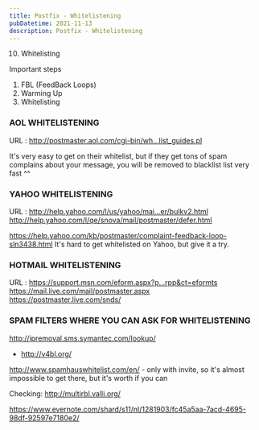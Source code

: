 ```yaml
---
title: Postfix - Whitelistening
pubDatetime: 2021-11-13
description: Postfix - Whitelistening
---
```


10. Whitelisting

Important steps

1. FBL (FeedBack Loops)
2. Warming Up
3. Whitelisting

### AOL WHITELISTENING

URL : http://postmaster.aol.com/cgi-bin/wh...list_guides.pl

It's very easy to get on their whitelist, but if they get tons of spam complains about your message, you will be removed to blacklist list very fast ^^

### YAHOO WHITELISTENING

URL : http://help.yahoo.com/l/us/yahoo/mai...er/bulkv2.html
http://help.yahoo.com/l/qe/snova/mail/postmaster/defer.html

https://help.yahoo.com/kb/postmaster/complaint-feedback-loop-sln3438.html
It's hard to get whitelisted on Yahoo, but give it a try.

### HOTMAIL WHITELISTENING

URL : https://support.msn.com/eform.aspx?p...rpp&ct=eformts
https://mail.live.com/mail/postmaster.aspx
https://postmaster.live.com/snds/

### SPAM FILTERS WHERE YOU CAN ASK FOR WHITELISTENING

http://ipremoval.sms.symantec.com/lookup/

- http://v4bl.org/

http://www.spamhauswhitelist.com/en/ - only with invite, so it's almost impossible to get there, but it's worth if you can

Checking:
http://multirbl.valli.org/

https://www.evernote.com/shard/s11/nl/1281903/fc45a5aa-7acd-4695-98df-92597e7180e2/
